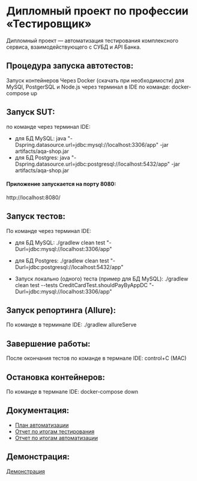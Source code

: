 # Дипломный проект по профессии «Тестировщик»

Дипломный проект — автоматизация тестирования комплексного сервиса, взаимодействующего с СУБД и API Банка.

## Процедура запуска автотестов:
Запуск контейнеров
Через Docker (скачать при необходимости) для MySQl, PostgerSQL и Node.js через терминал в IDE по команде: docker-compose up

## Запуск SUT:
по команде через терминал IDE:

* для БД MySQL: java "-Dspring.datasource.url=jdbc:mysql://localhost:3306/app" -jar artifacts/aqa-shop.jar
* для БД Postgres: java "-Dspring.datasource.url=jdbc:postgresql://localhost:5432/app" -jar artifacts/aqa-shop.jar

#### Приложение запускается на порту 8080:
http://localhost:8080/

## Запуск тестов:
По команде через терминал IDE:

* для БД MySQL: ./gradlew clean test "-Durl=jdbc:mysql://localhost:3306/app"
* для БД Postgres: ./gradlew clean test "-Durl=jdbc:postgresql://localhost:5432/app"

* Запуск локально (одного) теста (пример для БД MySQL): ./gradlew clean test --tests CreditCardTest.shouldPayByAppDC "-Durl=jdbc:mysql://localhost:3306/app"


## Запуск репортинга (Allure):
По команде в терминале IDE: ./gradlew allureServe

## Завершение работы:
После окончания тестов по команде в термнале IDE: control+C (MAC)

## Остановка контейнеров:
По команде в термнале IDE: docker-compose down

## Документация:
- [План 
автоматизации](https://github.com/DmitrySavostyanov/MyDiplomQA_Ver2/blob/main/docs/Plan.md)
- [Отчет по итогам 
тестирования](https://github.com/DmitrySavostyanov/MyDiplomQA_Ver2/blob/main/docs/Report.md)
- [Отчет по итогам 
автоматизации](https://github.com/DmitrySavostyanov/MyDiplomQA_Ver2/blob/main/docs/Summary.md)

## Демонстрация:
[Демонстрация](https://youtu.be/jU4MyfcCono)
